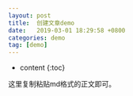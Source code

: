 ```yaml
---
layout: post
title:  创建文章demo
date:   2019-03-01 18:29:58 +0800
categories: demo
tag: [demo]
---
```


* content
{:toc}



这里复制粘贴md格式的正文即可。

